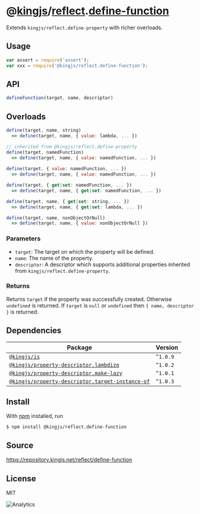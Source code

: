 # @[kingjs][@kingjs]/[reflect][ns0].[define-function][ns1]
Extends `kingjs/reflect.define-property` with richer overloads.
## Usage
```js
var assert = require('assert');
var xxx = require('@kingjs/reflect.define-function');
```

## API
```ts
defineFunction(target, name, descriptor)
```
## Overloads
```js
define(target, name, string)
  => define(target, name, { value: lambda, ... })

// inherited from @kingjs/reflect.define-property
define(target, namedFunction)
  => define(target, name, { value: namedFunction, ... })
  
define(target, { value: namedFunction, ... })
  => define(target, name, { value: namedFunction, ... })

define(target, { get|set: namedFunction, ... })
  => define(target, name, { get|set: namedFunction, ... })

define(target, name, { get|set: string, ... })
  => define(target, name, { get|set: lambda, ... })

define(target, name, nonObjectOrNull)
  => define(target, name, { value: nonObjectOrNull })
```

### Parameters
- `target`: The target on which the property will be defined.
- `name`: The name of the property.
- `descriptor`: A descriptor which supports additional properties inherited from `kingjs/reflect.define-property`.
### Returns
Returns `target` if the property was successfully created.  Otherwise `undefined` is returned. If `target` is `null` or `undefined` then `{ name, descriptor }` is returned.


## Dependencies
|Package|Version|
|---|---|
|[`@kingjs/is`](https://www.npmjs.com/package/@kingjs/is)|`^1.0.9`|
|[`@kingjs/property-descriptor.lambdize`](https://www.npmjs.com/package/@kingjs/property-descriptor.lambdize)|`^1.0.2`|
|[`@kingjs/property-descriptor.make-lazy`](https://www.npmjs.com/package/@kingjs/property-descriptor.make-lazy)|`^1.0.1`|
|[`@kingjs/property-descriptor.target-instance-of`](https://www.npmjs.com/package/@kingjs/property-descriptor.target-instance-of)|`^1.0.3`|
## Install
With [npm](https://npmjs.org/) installed, run
```
$ npm install @kingjs/reflect.define-function
```
## Source
https://repository.kingjs.net/reflect/define-function
## License
MIT

![Analytics](https://analytics.kingjs.net/reflect/define-function)

[@kingjs]: https://www.npmjs.com/package/kingjs
[ns0]: https://www.npmjs.com/package/@kingjs/reflect
[ns1]: https://www.npmjs.com/package/@kingjs/reflect.define-function

